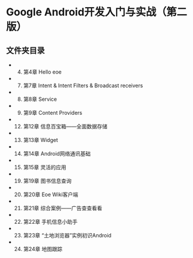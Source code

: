 Google Android开发入门与实战（第二版）
======================

## 文件夹目录

- 04. 第4章  Hello eoe
- 07. 第7章  Intent & Intent Filters & Broadcast receivers
- 08. 第8章  Service
- 09. 第9章  Content Providers
- 12. 第12章  信息百宝箱——全面数据存储
- 13. 第13章  Widget
- 14. 第14章  Android网络通讯基础
- 15. 第15章  灵活的应用
- 19. 第19章  图书信息查询
- 20. 第20章  Eoe Wiki客户端
- 21. 第21章  综合案例——广告查查看看
- 22. 第22章  手机信息小助手
- 23. 第23章 “土地浏览器”实例初识Android
- 24. 第24章  地图跟踪
